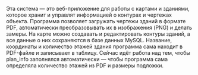 Эта система — это веб-приложение для работы с картами и зданиями, которое хранит и управлят информацией о контурах и чертежах объекта.
Программа позволяет загружать чертежи зданий в формате PDF, автоматически преобразовывать их в изображения (PNG) и делать замеры.
На карте можно создавать и редактировать контуры зданий, а все данные о них сохраняются в базе данных MySQL.
Название, координаты и количество этажей здания программа сама находит в PDF-файле и записывает в таблицу.
Сейчас идёт работа над тем, чтобы plan_info заполнялся автоматически — чтобы программа сама определяла количество этажей из PDF и размеры подложки.




